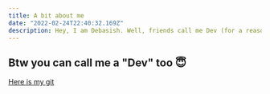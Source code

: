 ```yaml
---
title: A bit about me
date: "2022-02-24T22:40:32.169Z"
description: Hey, I am Debasish. Well, friends call me Dev (for a reason 😊). This project is to showcase the product as portfolio to whoever wants to see my work and coding skills. This project is still in Baby Phase and I hope after finishing it everyone will call me Dev (not just my friends 🙃). Fingers crossed. Lots of codes incoming.
---
```

## Btw you can call me a "Dev" too 😇
[Here is my git](https://github.com/DebasishSahoo10)
<br>
<br>
<br>
<br>
<br>
<br>
<br>
<br>
<br>
<br>
<br>
<br>
<br>
<br>
<br>
<br>
<br>

